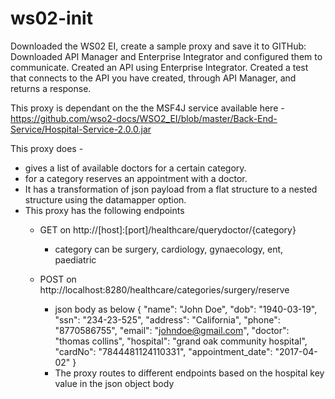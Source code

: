 # ws02-init
Downloaded the WS02 EI, create a sample proxy and save it to GITHub: 
Downloaded API Manager and Enterprise Integrator and configured them to communicate. 
Created an API using Enterprise Integrator. 
Created a test that connects to the API you have created, through API Manager, and returns a response.

This proxy is dependant on the the MSF4J service available here - https://github.com/wso2-docs/WSO2_EI/blob/master/Back-End-Service/Hospital-Service-2.0.0.jar

This proxy does -
- gives a list of available doctors for a certain category.
- for a category reserves an appointment with a doctor.
- It has a transformation of json payload from a flat structure to a nested structure using the datamapper option.
- This proxy has the following endpoints 
  - GET on http://[host]:[port]/healthcare/querydoctor/{category}
      - category can be surgery, cardiology, gynaecology, ent, paediatric

  - POST on http://localhost:8280/healthcare/categories/surgery/reserve
      - json body as below 
        {
          "name": "John Doe",
          "dob": "1940-03-19",
          "ssn": "234-23-525",
          "address": "California",
          "phone": "8770586755",
          "email": "johndoe@gmail.com",
          "doctor": "thomas collins",
          "hospital": "grand oak community hospital",
          "cardNo": "7844481124110331",
          "appointment_date": "2017-04-02"
        }
      - The proxy routes to different endpoints based on the hospital key value in the json object body
     
